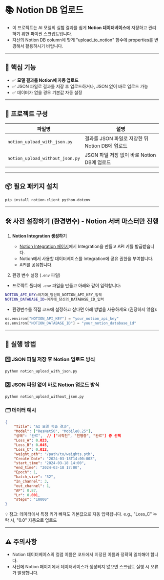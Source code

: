 # 📚 Notion DB 업로드

- 이 프로젝트는 AI 모델의 실험 결과를 쉽게 **Notion 데이터베이스**에 저장하고 관리하기 위한 파이썬 스크립트입니다.  
- 자신의 Notion DB column에 맞게 "upload_to_notion" 함수에 properties를 변경해서 활용하시기 바랍니다. 
---

## 🎯 핵심 기능

- ✅ **모델 결과를 Notion에 자동 업로드**
- ✅ JSON 파일로 결과를 저장 후 업로드하거나, JSON 없이 바로 업로드 가능
- ✅ 데이터가 없을 경우 기본값 자동 설정

---

## 📌 프로젝트 구성

| 파일명                        | 설명                                       |
|------------------------------|------------------------------------------|
| `notion_upload_with_json.py`  | 결과를 JSON 파일로 저장한 뒤 Notion DB에 업로드 |
| `notion_upload_without_json.py` | JSON 파일 저장 없이 바로 Notion DB에 업로드  |

---
## 📦 필요 패키지 설치
```bash
pip install notion-client python-dotenv
```
---

## 🛠️ 사전 설정하기 (환경변수) - Notion 서버 마스터만 진행

1. **Notion Integration 생성하기**
   - [Notion Integration 페이지](https://www.notion.so/my-integrations)에서 Integration을 만들고 API 키를 발급받습니다.
   - Notion에서 사용할 데이터베이스를 Integration에 공유 권한을 부여합니다.
   - API를 공유합니다.

2. 환경 변수 설정 (`.env` 파일)

- 프로젝트 폴더에 `.env` 파일을 만들고 아래와 같이 입력합니다:

```bash
NOTION_API_KEY=여기에_당신의_NOTION_API_KEY_입력
NOTION_DATABASE_ID=여기에_당신의_DATABASE_ID_입력
```
- 환경변수를 직접 코드에 설정하고 싶다면 아래 방법을 사용하세요 (권장하지 않음):
```python
os.environ["NOTION_API_KEY"] = "your_notion_api_key"
os.environ["NOTION_DATABASE_ID"] = "your_notion_database_id"
```
---

## 🚀 실행 방법

### 1️⃣ JSON 파일 저장 후 Notion 업로드 방식
```bash
python notion_upload_with_json.py
```
### 2️⃣ JSON 파일 없이 바로 Notion 업로드 방식
```bash
python notion_upload_without_json.py
```
### 🗂️ 데이터 예시
```json
{
    "Title": "AI 모델 학습 결과",
    "Model": ["ResNet50", "Mobile0.25"],
    "상태": "완료",  // ["시작전", "진행중", "완료"] 중 선택
    "Loss_A": 0.023,
    "Loss_B": 0.045,
    "Loss_C": 0.012,
    "weight_pth": "/path/to/weights.pth",
    "Create Date": "2024-03-18T14:00:00Z",
    "start_time": "2024-03-18 14:00",
    "end_time": "2024-03-18 17:00",
    "Epoch": 1,
    "batch_size": "32",
    "In_channel": 3,
    "out_channel": 1,
    "AP": 0.87,
    "Lr": 0.001,
    "steps": "10000"
}
```
💡 참고:
데이터에서 특정 키가 빠져도 기본값으로 자동 입력됩니다.
e.g., "Loss_C" 누락 시, "0.0" 자동으로 업로드

---

## ⚠️ 주의사항

- Notion 데이터베이스의 컬럼 이름은 코드에서 지정된 이름과 정확히 일치해야 합니다.
- 사전에 Notion 페이지에서 데이터베이스가 생성되지 않으면 스크립트 실행 시 오류가 발생합니다.
